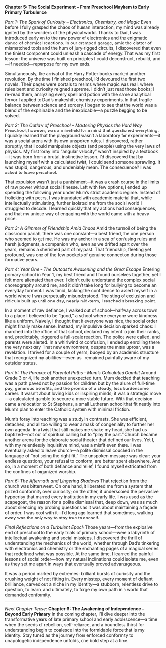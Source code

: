 **Chapter 5: The Social Experiment – From Preschool Mayhem to Early Primary Turbulence**

_Part 1: The Spark of Curiosity – Electronics, Chemistry, and Magic_
Even before I fully grasped the chaos of human interaction, my mind was already ignited by the wonders of the physical world. Thanks to Dad, I was introduced early on to the raw power of electronics and the enigmatic dance of chemical reactions. In our cramped garage, amid the clatter of mismatched tools and the hum of jury-rigged circuits, I discovered that even the tiniest component could unleash a cascade of energy. That was my first lesson: the universe was built on principles I could deconstruct, rebuild, and—if needed—repurpose for my own ends.

Simultaneously, the arrival of the Harry Potter books marked another revolution. By the time I finished preschool, I’d devoured the first two novels. Their pages were portals to realms where magic was real, where rules bent and curiosity reigned supreme. I didn’t just read those books; I re-read them, analyzing every spell and potion with the same analytical fervor I applied to Dad’s makeshift chemistry experiments. In that fragile balance between science and sorcery, I began to see that the world was a blend of the explainable and the inexplicable—a puzzle begging to be solved.

_Part 2: The Outlaw of Preschool – Mastering Physics the Hard Way_
Preschool, however, was a minefield for a mind that questioned everything. I quickly learned that the playground wasn’t a laboratory for experiments—it was a social arena with its own unspoken rules. I discovered, rather abruptly, that I could manipulate objects (and people) using the very laws of physics. My first foray into “angular velocity” wasn’t inspired by a textbook—it was born from a brutal, instinctive lesson. I’d discovered that by launching myself with a calculated twist, I could send someone sprawling. It was stupid, dangerous, and undeniably mean. The consequence? I was asked to leave preschool.

That expulsion wasn’t just a punishment—it was a crash course in the limits of raw power without social finesse. Left with few options, I ended up spending the following year under Mum’s strict academic regime. Instead of frolicking with peers, I was inundated with academic material that, while intellectually stimulating, further isolated me from the social world I struggled to decode. I learned quickly that my actions had consequences, and that my unique way of engaging with the world came with a heavy price.

_Part 3: A Glimmer of Friendship Amid Chaos_
Amid the turmoil of being the classroom pariah, there was one constant—a best friend, the one person who seemed to get me. He was my anchor in a sea of confusing rules and harsh judgments, a companion who, even as we drifted apart over the years, remains a cherished part of my past. That friendship, fleeting yet profound, was one of the few pockets of genuine connection during those formative years.

_Part 4: Year One – The Outcast’s Awakening and the Great Escape_
Entering primary school in Year 1, my best friend and I found ourselves together, yet I felt more alienated than ever. I didn’t quite understand the complex social choreography around me, and it didn’t take long for bullying to become an everyday torment. I was timid, lacking the confidence to assert myself in a world where I was perpetually misunderstood. The sting of exclusion and ridicule built up until one day, nearly mid-term, I reached a breaking point.

In a moment of raw defiance, I walked out of school—halfway across town to a place I believed to be “good,” a school where everyone wore kindness like a uniform. Naively, I thought that if everyone was nice, the social order might finally make sense. Instead, my impulsive decision sparked chaos: I marched into the office of that school, declared my intent to join their ranks, and, predictably, triggered a full-scale reaction. The police were called, and parents were alerted. In a whirlwind of confusion, I ended up enrolling there the very next day. That new environment, despite the initial uproar, was a revelation. I thrived for a couple of years, buoyed by an academic structure that recognized my abilities—even as I remained painfully aware of my outsider status.

_Part 5: The Paradox of Parental Paths – Mum’s Calculated Gambit_
Around Grade 3 or 4, life took another unexpected turn. Mum decided that teaching was a path paved not by passion for children but by the allure of full-time pay, generous benefits, and the promise of a steady, less burdensome career. It wasn’t about loving kids or inspiring minds; it was a strategic move—a calculated gamble to secure a more stable future. With that decision came a relocation to St Stephens, a small Lutheran school that fit neatly into Mum’s plan to enter the Catholic system with minimal friction.

Mum’s foray into teaching was a study in contrasts. She was efficient, detached, and all too willing to wear a mask of congeniality to further her own agenda. In a twist that still makes me shake my head, she had us baptized—not out of spiritual calling but to “play the part.” Church became another arena for the elaborate social theater that defined our lives. Yet I, with my relentlessly inquisitive mind, was a misfit even there. I was eventually asked to leave church—a polite dismissal couched in the language of “not being the right fit.” The unspoken message was clear: your endless questions, your refusal to conform, are better spent elsewhere. And so, in a moment of both defiance and relief, I found myself extricated from the confines of organized worship.

_Part 6: The Aftermath and Lingering Shadows_
That rejection from the church was bittersweet. On one hand, it liberated me from a system that prized conformity over curiosity; on the other, it underscored the pervasive hypocrisy that marred every institution in my early life. I was used as the scapegoat, the reason for a polite dismissal that, deep down, was as much about silencing my probing questions as it was about maintaining a façade of order. I was cool with it—I’d long ago learned that sometimes, walking away was the only way to stay true to oneself.

_Final Reflections on a Turbulent Epoch_
Those years—from the explosive end of preschool to the early trials of primary school—were a labyrinth of intellectual awakening and social missteps. I discovered the thrill of understanding the mechanics of the world, whether through Dad’s tinkering with electronics and chemistry or the enchanting pages of a magical series that redefined what was possible. At the same time, I learned the painful lessons of social order—how my natural inclinations could isolate me, even as they set me apart in ways that eventually proved advantageous.

It was a period marked by extremes: brilliant bursts of curiosity and the crushing weight of not fitting in. Every misstep, every moment of defiant brilliance, carved out a niche in my identity—a stubborn, relentless drive to question, to learn, and ultimately, to forge my own path in a world that demanded conformity.

---

_Next Chapter Tease:_
**Chapter 6: The Awakening of Independence – Beyond Early Primary**
In the coming chapter, I’ll dive deeper into the transformative years of late primary school and early adolescence—a time when the seeds of rebellion, self-reliance, and a boundless thirst for understanding begin to coalesce into the formidable force that is my identity. Stay tuned as the journey from enforced conformity to unapologetic independence unfolds, one bold step at a time.
